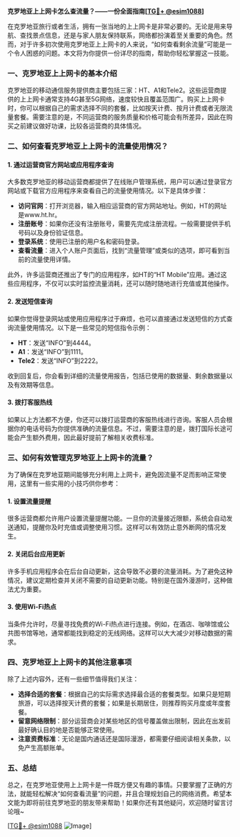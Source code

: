 **克罗地亚上上网卡怎么查流量？——一份全面指南[[TG💪+ @esim1088](https://t.me/s/esim1088)]**

在克罗地亚旅行或者生活，拥有一张当地的上上网卡是非常必要的。无论是用来导航、查找景点信息，还是与家人朋友保持联系，网络都扮演着至关重要的角色。然而，对于许多初次使用克罗地亚上上网卡的人来说，“如何查看剩余流量”可能是一个令人困惑的问题。本文将为你提供一份详尽的指南，帮助你轻松掌握这一技能。

### 一、克罗地亚上上网卡的基本介绍

克罗地亚的移动通信服务提供商主要包括三家：HT、A1和Tele2。这些运营商提供的上上网卡通常支持4G甚至5G网络，速度较快且覆盖范围广。购买上上网卡时，你可以根据自己的需求选择不同的套餐，比如按天计费、按月计费或者无限流量套餐。需要注意的是，不同运营商的服务质量和价格可能会有所差异，因此在购买之前建议做好功课，比较各运营商的具体情况。

### 二、如何查看克罗地亚上上网卡的流量使用情况？

#### 1. 通过运营商官方网站或应用程序查询

大多数克罗地亚的移动运营商都提供了在线账户管理系统，用户可以通过登录官方网站或下载官方应用程序来查看自己的流量使用情况。以下是具体步骤：

- **访问官网**：打开浏览器，输入相应运营商的官方网站地址。例如，HT的网址是www.ht.hr。
- **注册账号**：如果你还没有注册账号，需要先完成注册流程。一般需要提供手机号码以及身份验证信息。
- **登录系统**：使用已注册的用户名和密码登录。
- **查看流量**：进入个人账户页面后，找到“流量管理”或类似的选项，即可看到当前的流量使用详情。

此外，许多运营商还推出了专门的应用程序，如HT的“HT Mobile”应用。通过这些应用程序，不仅可以实时监控流量消耗，还可以随时随地进行充值或其他操作。

#### 2. 发送短信查询

如果你觉得登录网站或使用应用程序过于麻烦，也可以直接通过发送短信的方式查询流量使用情况。以下是一些常见的短信指令示例：

- **HT**：发送“INFO”到4444。
- **A1**：发送“INFO”到1111。
- **Tele2**：发送“INFO”到2222。

收到回复后，你会看到详细的流量使用报告，包括已使用的数据量、剩余数据量以及有效期等信息。

#### 3. 拨打客服热线

如果以上方法都不方便，你还可以拨打运营商的客服热线进行咨询。客服人员会根据你的电话号码为你提供准确的流量信息。不过，需要注意的是，拨打国际长途可能会产生额外费用，因此最好提前了解相关收费标准。

### 三、如何有效管理克罗地亚上上网卡的流量？

为了确保在克罗地亚期间能够充分利用上上网卡，避免因流量不足而影响正常使用，这里有一些实用的小技巧供你参考：

#### 1. 设置流量提醒

很多运营商都允许用户设置流量提醒功能。一旦你的流量接近限额，系统会自动发送通知，提醒你及时充值或调整使用习惯。这样可以有效防止意外断网的情况发生。

#### 2. 关闭后台应用更新

许多手机应用程序会在后台自动更新，这会导致不必要的流量消耗。为了避免这种情况，建议定期检查并关闭不需要的自动更新功能。特别是在国外漫游时，这种做法尤为重要。

#### 3. 使用Wi-Fi热点

当条件允许时，尽量寻找免费的Wi-Fi热点进行连接。例如，在酒店、咖啡馆或公共图书馆等地，通常都能找到稳定的无线网络。这样可以大大减少对移动数据的需求。

### 四、克罗地亚上上网卡的其他注意事项

除了上述内容外，还有一些细节值得我们关注：

- **选择合适的套餐**：根据自己的实际需求选择最合适的套餐类型。如果只是短期旅游，可以选择按天计费的套餐；如果是长期居住，则推荐购买月度或年度套餐。
- **留意网络限制**：部分运营商会对某些地区的信号覆盖做出限制，因此在出发前最好确认目的地是否能够正常使用。
- **注意资费标准**：无论是国内通话还是国际漫游，都需要仔细阅读相关条款，以免产生高额账单。

### 五、总结

总之，在克罗地亚使用上上网卡是一件既方便又有趣的事情。只要掌握了正确的方法，就能轻松解决“如何查看流量”的问题，并且合理规划自己的网络消费。希望本文能为即将前往克罗地亚的朋友带来帮助！如果你还有其他疑问，欢迎随时留言讨论哦~

[[TG💪+ @esim1088](https://t.me/s/esim1088) ![Image](https://i.postimg.cc/4NQfJmqS/Snipaste-2025-05-13-00-14-12.png)]